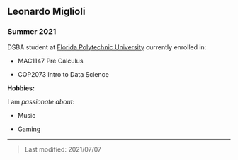 ## Leonardo Miglioli

### Summer 2021 

DSBA student at [Florida Polytechnic University](https://www.floridapoly.edu) currently enrolled in: 

- MAC1147 Pre Calculus

- COP2073 Intro to Data Science

**Hobbies:**

I am _passionate about_: 

- Music

- Gaming

***

> Last modified: 2021/07/07

